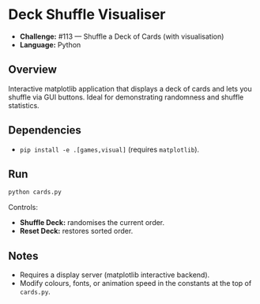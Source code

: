 # Deck Shuffle Visualiser

- **Challenge:** #113 — Shuffle a Deck of Cards (with visualisation)
- **Language:** Python

## Overview
Interactive matplotlib application that displays a deck of cards and lets you shuffle via GUI buttons. Ideal for demonstrating randomness and shuffle statistics.

## Dependencies
- `pip install -e .[games,visual]` (requires `matplotlib`).

## Run
```bash
python cards.py
```
Controls:
- **Shuffle Deck:** randomises the current order.
- **Reset Deck:** restores sorted order.

## Notes
- Requires a display server (matplotlib interactive backend).
- Modify colours, fonts, or animation speed in the constants at the top of `cards.py`.
